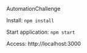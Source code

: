 AutomationChallenge


Install:
`npm install`

Start application:
`npm start`

Access: http://localhost:3000 